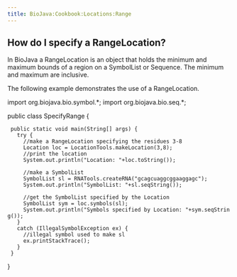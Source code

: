 ```yaml
---
title: BioJava:Cookbook:Locations:Range
---
```


How do I specify a RangeLocation?
---------------------------------

In BioJava a RangeLocation is an object that holds the minimum and
maximum bounds of a region on a SymbolList or Sequence. The minimum and
maximum are inclusive.

The following example demonstrates the use of a RangeLocation.

<java> import org.biojava.bio.symbol.\*; import org.biojava.bio.seq.\*;

public class SpecifyRange {

` public static void main(String[] args) {`  
`   try {`  
`     //make a RangeLocation specifying the residues 3-8`  
`     Location loc = LocationTools.makeLocation(3,8);`  
`     //print the location`  
`     System.out.println("Location: "+loc.toString());`

`     //make a SymbolList`  
`     SymbolList sl = RNATools.createRNA("gcagcuaggcggaaggagc");`  
`     System.out.println("SymbolList: "+sl.seqString());`

`     //get the SymbolList specified by the Location`  
`     SymbolList sym = loc.symbols(sl);`  
`     System.out.println("Symbols specified by Location: "+sym.seqString());`  
`   }`  
`   catch (IllegalSymbolException ex) {`  
`     //illegal symbol used to make sl`  
`     ex.printStackTrace();`  
`   }`  
` }`

} </java>

